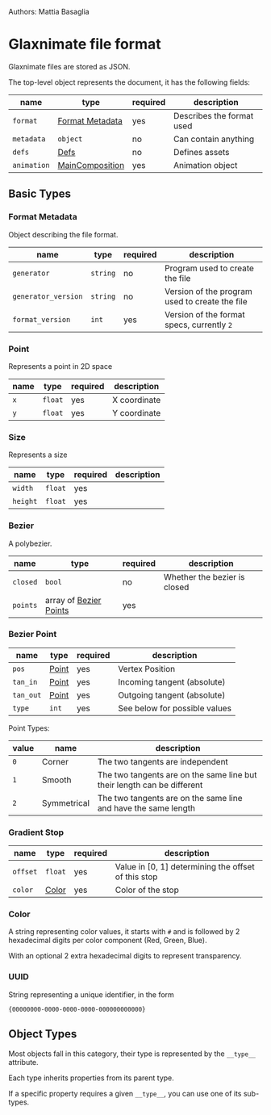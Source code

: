 Authors: Mattia Basaglia

# Glaxnimate file format

Glaxnimate files are stored as JSON.

The top-level object represents the document, it has the following fields:

| name          | type                                  | required  | description               |
| ---           | ---                                   | ---       | ---                       |
| `format`      | [Format Metadata](#format-metadata)   | yes       | Describes the format used |
| `metadata`    | `object`                              | no        | Can contain anything      |
| `defs`        | [Defs](#defs)                         | no        | Defines assets            |
| `animation`   | [MainComposition](#maincomposition)   | yes       | Animation object          |


## Basic Types

### Format Metadata

Object describing the file format.

| name                  | type     | required | description                               |
| --------------------- | -------- | --- | ---------------------------------------------- |
| `generator`           | `string` | no  | Program used to create the file                |
| `generator_version`   | `string` | no  | Version of the program used to create the file |
| `format_version`      | `int`    | yes | Version of the format specs, currently `2`     |

### Point

Represents a point in 2D space

| name  | type      | required  | description   |
| ----- | --------- | --------- | ------------- |
| `x`   | `float`   | yes       | X coordinate  |
| `y`   | `float`   | yes       | Y coordinate  |


### Size

Represents a size

| name      | type      | required  | description   |
| -----     | --------- | --------- | ------------- |
| `width`   | `float`   | yes       |               |
| `height`  | `float`   | yes       |               |


### Bezier

A polybezier.

| name      | type                                      | required  | description                   |
| -----     | ---------                                 | --------- | -------------                 |
| `closed`  | `bool`                                    | no        | Whether the bezier is closed  |
| `points`  | array of [Bezier Points](#bezier-point)   | yes       |                               |

### Bezier Point

| name      | type              | required  | description                   |
| --------- | ----------------- | --------- | -------------                 |
| `pos`     | [Point](#point)   | yes       | Vertex Position               |
| `tan_in`  | [Point](#point)   | yes       | Incoming tangent (absolute)   |
| `tan_out` | [Point](#point)   | yes       | Outgoing tangent (absolute)   |
| `type`    | `int`             | yes       | See below for possible values |

Point Types:

| value | name          | description                                                               |
| ----- | ------------- | ------------------------------------------------------------------------- |
| `0`   | Corner        | The two tangents are independent                                          |
| `1`   | Smooth        | The two tangents are on the same line but their length can be different   |
| `2`   | Symmetrical   | The two tangents are on the same line and have the same length            |


### Gradient Stop


| name      | type              | required  | description                                           |
| --------- | ----------------- | --------- | -------------                                         |
| `offset`  | `float`           | yes       | Value in [0, 1] determining the offset of this stop   |
| `color`   | [Color](#color)   | yes       | Color of the stop                                     |


### Color

A string representing color values, it starts with `#` and is followed by
2 hexadecimal digits per color component (Red, Green, Blue).

With an optional 2 extra hexadecimal digits to represent transparency.


### UUID

String representing a unique identifier, in the form

    {00000000-0000-0000-0000-000000000000}

## Object Types

Most objects fall in this category, their type is represented by the `__type__` attribute.

Each type inherits properties from its parent type.

If a specific property requires a given `__type__`, you can use one of its sub-types.
